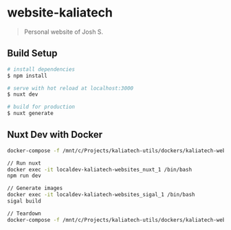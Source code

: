 # website-kaliatech

> Personal website of Josh S.

## Build Setup

``` bash
# install dependencies
$ npm install

# serve with hot reload at localhost:3000
$ nuxt dev

# build for production
$ nuxt generate
```


## Nuxt Dev with Docker
```bash
docker-compose -f /mnt/c/Projects/kaliatech-utils/dockers/kaliatech-websites/docker-compose.yaml up -d

// Run nuxt
docker exec -it localdev-kaliatech-websites_nuxt_1 /bin/bash
npm run dev

// Generate images
docker exec -it localdev-kaliatech-websites_sigal_1 /bin/bash
sigal build

// Teardown
docker-compose -f /mnt/c/Projects/kaliatech-utils/dockers/kaliatech-websites/docker-compose.yaml down

```

